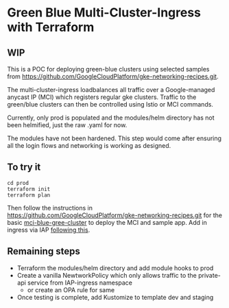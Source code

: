 # Green Blue Multi-Cluster-Ingress with Terraform

## WIP

This is a POC for deploying green-blue clusters using selected samples from
https://github.com/GoogleCloudPlatform/gke-networking-recipes.git.


The multi-cluster-ingress loadbalances all traffic over a Google-managed 
anycast IP (MCI) which registers regular gke clusters. Traffic to the
green/blue clusters can then be controlled using Istio or MCI commands.

Currently, only prod is populated and the modules/helm directory has not been
helmified, just the raw .yaml for now.

The modules have not been hardened. This step would come after ensuring all the
login flows and networking is working as designed.

## To try it

```
cd prod
terraform init
terraform plan
```

Then follow the instructions in https://github.com/GoogleCloudPlatform/gke-networking-recipes.git
for the basic 
[mci-blue-gree-cluster](https://github.com/GoogleCloudPlatform/gke-networking-recipes/tree/main/ingress/multi-cluster/mci-blue-green-cluster)
to deploy the MCI and sample app. Add in ingress via IAP 
[following 
this](https://github.com/GoogleCloudPlatform/gke-networking-recipes/tree/main/ingress/single-cluster/ingress-iap).

## Remaining steps

* Terraform the modules/helm directory and add module hooks to prod
* Create a vanilla NewtworkPolicy which only allows traffic to the private-api service from IAP-ingress namespace
	* or create an OPA rule for same
* Once testing is complete, add Kustomize to template dev and staging

